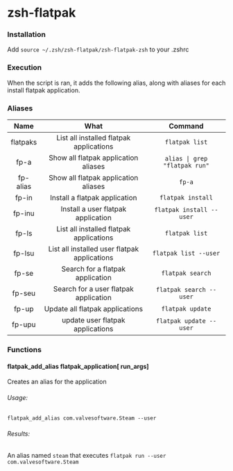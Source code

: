 # zsh-flatpak

### Installation
Add ```source ~/.zsh/zsh-flatpak/zsh-flatpak-zsh``` to your .zshrc

### Execution
When the script is ran, it adds the following alias, along with aliases for each install flatpak application.

### Aliases
|Name|What|Command|
|:--:|:--:|:-----:|
|flatpaks|List all installed flatpak applications|```flatpak list```|
|fp-a|Show all flatpak application aliases|```alias \| grep "flatpak run"```|
|fp-alias|Show all flatpak application aliases|```fp-a```|
|fp-in|Install a flatpak application|```flatpak install```|
|fp-inu|Install a user flatpak application|```flatpak install --user```|
|fp-ls|List all installed flatpak applications|```flatpak list```|
|fp-lsu|List all installed user flatpak applications|```flatpak list --user```|
|fp-se|Search for a flatpak application|```flatpak search```|
|fp-seu|Search for a user flatpak application|```flatpak search --user```|
|fp-up|Update all flatpak applications|```flatpak update```|
|fp-upu|update user flatpak applications|```flatpak update --user```|


### Functions

#### flatpak_add_alias flatpak_application[ run_args]
Creates an alias for the application

###### Usage:
```flatpak_add_alias com.valvesoftware.Steam --user```

###### Results:
An alias named `steam` that executes ```flatpak run --user com.valvesoftware.Steam```

